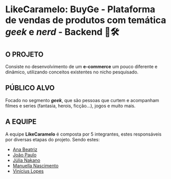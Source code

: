 # LikeCaramelo: BuyGe - Plataforma de vendas de produtos com temática *geek* e *nerd* - Backend 🗿🛠️
## O PROJETO
Consiste no desenvolvimento de um **e-commerce** um pouco diferente e dinâmico, utilizando conceitos existentes no nicho pesquisado.
## PÚBLICO ALVO
Focado no segmento ***geek***, que são pessoas que curtem e acompanham filmes e series (fantasia, herois, ficção...), jogos e muito mais.
## A EQUIPE
A equipe **LikeCaramelo** é composta por 5 integrantes, estes responsáveis por diversas etapas do projeto. Sendo estes:

 - [Ana Beatriz](https://github.com/AnaComBia)
 - [João Paulo](https://github.com/joaopaulo79)
 - [Júlia Nakano](https://github.com/JuliaNakano)
 - [Manuella Nascimento](https://github.com/manunasci)
 - [Vinícius Lopes](https://github.com/vinicioslop)
